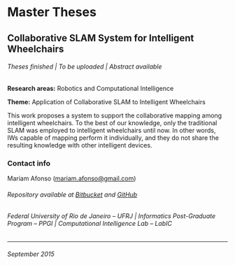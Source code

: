 # **Master Theses** #

## Collaborative SLAM System for Intelligent Wheelchairs ##

###### Theses finished | To be uploaded | *Abstract available* ######


**Research areas:** Robotics and Computational Intelligence

**Theme:** Application of Collaborative SLAM to Intelligent Wheelchairs


This work proposes a system to support the collaborative mapping among intelligent wheelchairs. To the best of our knowledge, only the traditional SLAM was employed to intelligent wheelchairs until now. In other words, IWs capable of mapping perform it individually, and they do not share the resulting knowledge with other intelligent devices.


### Contact info ###
Mariam Afonso (mariam.afonso@gmail.com)
###### Repository available at [Bitbucket](https://bitbucket.org/mariamafonso/master_theses) and [GitHub](https://github.com/mariamafonso/master_theses) ######


###### Federal University of Rio de Janeiro – UFRJ   |   Informatics Post-Graduate Program – PPGI   |   Computational Intelligence Lab – LabIC ######

***
###### September 2015 ######
